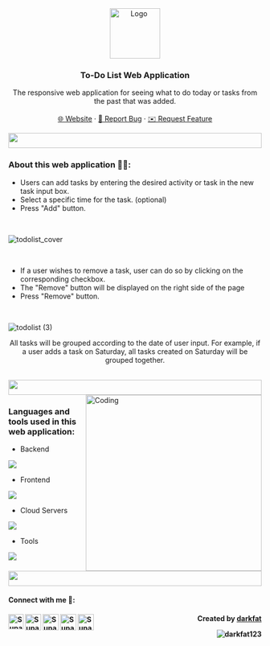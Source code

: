 <!-- PROJECT LOGO -->
<div align="center">
  <a href="https://github.com/github_username/repo_name">
    <img src="https://media4.giphy.com/media/v1.Y2lkPTc5MGI3NjExYWt6aXgyM25nM2Q4MG1wbWxpNzE3b3E5N25vbjZqeGdqMGZ0aGRxdSZlcD12MV9pbnRlcm5hbF9naWZfYnlfaWQmY3Q9cw/9udYDMLdVzBAFuWkmF/giphy.gif" alt="Logo" width="100" height="100">
  </a>

<h3 align="center">To-Do List Web Application</h3>

  <p align="center">
    The responsive web application for seeing what to do today or tasks from the past that was added.
    <br />
    <br />
    <a href="https://github.com/github_username/repo_name">🌐 Website</a>
    ·
    <a href="https://github.com/darkfat123/TodoList-Web-App/issues">🚨 Report Bug</a>
    ·
    <a href="https://github.com/darkfat123/TodoList-Web-App/issues">✉️ Request Feature</a>
  </p>
</div>
<img src="https://i.imgur.com/dBaSKWF.gif" height="30" width="100%">

<h3 align="left">About this web application 🙋‍♂️:</h3>

  * Users can add tasks by entering the desired activity or task in the new task input box.
  * Select a specific time for the task. (optional)
  * Press "Add" button.
<br />

![todolist_cover](https://github.com/darkfat123/TodoList-Web-App/assets/140593160/67f0dd9c-b595-49ed-901e-34e7608edba5)

<br />

  * If a user wishes to remove a task, user can do so by clicking on the corresponding checkbox.
  * The "Remove" button will be displayed on the right side of the page
  * Press "Remove" button.
<br />

![todolist (3)](https://github.com/darkfat123/TodoList-Web-App/assets/140593160/7406bf10-3c69-4836-9a05-7591450107f7)

<p align="center">All tasks will be grouped according to the date of user input. For example, if a user adds a task on Saturday, all tasks created on Saturday will be grouped together.</p>
<br />

<img src="https://i.imgur.com/dBaSKWF.gif" height="30" width="100%">

<img align="right" alt="Coding" width="350" src="https://media.tenor.com/whgQwNlVvNkAAAAi/xero-code.gif">
<h3 align="left">Languages and tools used in this web application:</h3>

- Backend
<p align="left">
  <a href="https://skillicons.dev">
    <img src="https://skillicons.dev/icons?i=nodejs,express" />
  </a>
</p>

- Frontend
<p align="left">
  <a href="https://skillicons.dev">
    <img src="https://skillicons.dev/icons?i=js,html,bootstrap,css" />
  </a>
</p>

- Cloud Servers
<p align="left">
  <a href="https://skillicons.dev">
    <img src="https://skillicons.dev/icons?i=aws" />
  </a>
</p>

- Tools
<p align="left">
  <a href="https://skillicons.dev">
    <img src="https://skillicons.dev/icons?i=git,github,vscode,postman" />
  </a>
</p>

<img src="https://i.imgur.com/dBaSKWF.gif" height="30" width="100%">

<h4> Connect with me 🎊: <h4>
  <a href="https://www.linkedin.com/in/supakorn-yookack-39a730289/">
   <img align="left" alt="Supakorn Yookack | Linkedin" width="30px" src="https://www.vectorlogo.zone/logos/linkedin/linkedin-icon.svg" />
  </a>
  <a href="mailto:supakorn.yookack@gmail.com">
    <img align="left" alt="Supakorn Yookack | Gmail" width="32px" src="https://www.vectorlogo.zone/logos/gmail/gmail-icon.svg" />
  </a>
  <a href="https://medium.com/@yookack_s">
    <img align="left" alt="Supakorn Yookack | Medium" width="32px" src="https://www.vectorlogo.zone/logos/medium/medium-tile.svg" />
  </a>
   <a href="https://www.facebook.com/supakorn.yookaek/">
    <img align="left" alt="Supakorn Yookack | Facebook" width="32px" src="https://www.vectorlogo.zone/logos/facebook/facebook-tile.svg" />
  </a>
   <a href="https://github.com/darkfat123">
    <img align="left" alt="Supakorn Yookack | Github" width="32px" src="https://www.vectorlogo.zone/logos/github/github-tile.svg" />
  </a>
<p align="right" > Created by <a href="https://github.com/darkfat123">darkfat</a></p>
<p align="right" > <img src="https://komarev.com/ghpvc/?username=darkfat123&label=Profile%20views&color=0e75b6&style=flat" alt="darkfat123" /> </p>
